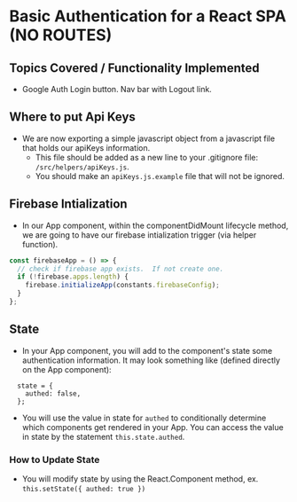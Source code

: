 # Basic Authentication for a React SPA (NO ROUTES)

## Topics Covered / Functionality Implemented
- Google Auth Login button. Nav bar with Logout link. 

## Where to put Api Keys
- We are now exporting a simple javascript object from a javascript file that holds our apiKeys information. 
  - This file should be added as a new line to your .gitignore file: `/src/helpers/apiKeys.js`.
  - You should make an `apiKeys.js.example` file that will not be ignored.
  
## Firebase Intialization
- In our App component, within the componentDidMount lifecycle method, we are going to have our firebase intialization trigger (via helper function).
```javascript
const firebaseApp = () => {
  // check if firebase app exists.  If not create one.
  if (!firebase.apps.length) {
    firebase.initializeApp(constants.firebaseConfig);
  }
};
```

## State
- In your App component, you will add to the component's state some authentication information. It may look something like (defined directly on the App component): 
```
  state = {
    authed: false,
  };
```
- You will use the value in state for `authed` to conditionally determine which components get rendered in your App. You can access the value in state by the statement `this.state.authed`.

### How to Update State
- You will modify state by using the React.Component method, ex. `this.setState({ authed: true })`
